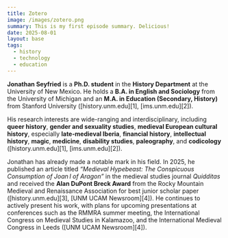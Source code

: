 ```yaml
---
title: Zotero
image: /images/zotero.png
summary: This is my first episode summary. Delicious!
date: 2025-08-01
layout: base
tags:
  - history
  - technology
  - education
---
```


**Jonathan Seyfried** is a **Ph.D. student** in the **History Department** at the University of New Mexico. He holds a **B.A. in English and Sociology** from the University of Michigan and an **M.A. in Education (Secondary, History)** from Stanford University ([history.unm.edu][1], [ims.unm.edu][2]).

His research interests are wide-ranging and interdisciplinary, including **queer history**, **gender and sexuality studies**, **medieval European cultural history**, especially **late‑medieval Iberia**, **financial history**, **intellectual history**, **magic**, **medicine**, **disability studies**, **paleography**, and **codicology** ([history.unm.edu][1], [ims.unm.edu][2]).

Jonathan has already made a notable mark in his field. In 2025, he published an article titled *“Medieval Hypebeast: The Conspicuous Consumption of Joan I of Aragon”* in the medieval studies journal *Quidditas* and received the **Alan DuPont Breck Award** from the Rocky Mountain Medieval and Renaissance Association for best junior scholar paper ([history.unm.edu][3], [UNM UCAM Newsroom][4]). He continues to actively present his work, with plans for upcoming presentations at conferences such as the RMMRA summer meeting, the International Congress on Medieval Studies in Kalamazoo, and the International Medieval Congress in Leeds ([UNM UCAM Newsroom][4]).
